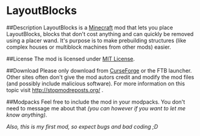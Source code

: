 # LayoutBlocks

##Description
LayoutBlocks is a [Minecraft](https://minecraft.net/) mod that lets you place LayoutBlocks, blocks that don't cost anything and can quickly be removed using a placer wand. It's purpose is to make prebuilding structures (like complex houses or multiblock machines from other mods) easier.


##License
The mod is licensed under [MIT License](https://opensource.org/licenses/MIT).


##Download 
Please only download from [CurseForge](https://minecraft.curseforge.com/projects/layoutblocks) or the FTB launcher. Other sites often don't give the mod autors credit and modify the mod files (and possibly include malicious software). For more information on this topic visit http://stopmodreposts.org/ .


##Modpacks
Feel free to include the mod in your modpacks. You don't need to message me about that *(you can however if you want to let me know anything)*.


*Also, this is my first mod, so expect bugs and bad coding ;D*
